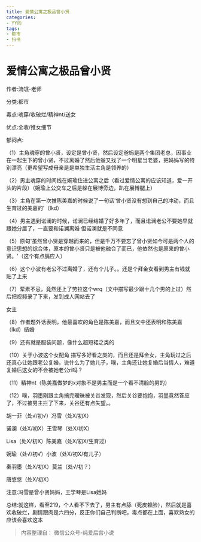 ```yaml
---
title: 爱情公寓之极品曾小贤
categories:
- YY向
tags:
- 都市
- 扫书
---
```

# 爱情公寓之极品曾小贤
作者:流氓-老师

分类:都市

毒点:魂穿/收破烂/精神nt/送女

优点:全收/推女细节

郁闷点:

（1）主角魂穿的曾小贤，设定是曾小贤，然后设定爸妈是两个集团老总，因事业在一起生下的曾小贤，不过离婚了然后他爸又找了一个明星当老婆，把妈妈写的特别漂亮（更希望写成母亲是是单独生活主角是领养的）

（2）男主魂穿的时间线在婉瑜住进公寓之后（看过爱情公寓的应该知道，爱一开头的片段）（婉瑜上公交车之后是躲在展博旁边，趴在展博腿上）

（3）主角在第一次推陈美嘉的时候说了一句话'曾小贤没有想到自己的冲动，而且生育过的美嘉的'（lkd）

（4）男主遇到诺澜的时候，诺澜已经结婚了好多年了，而且诺澜老公不要她早就跟她分居了，一直要和诺澜离婚
但诺澜就是不同意

（5）原句'虽然曾小贤是穿越而来的，但是千万不要忘了曾小贤如今可是两个人的意识思想的综合体，原本的曾小贤只是被他融合了而已，他依然也是原来的曾小贤。'（这个有点膈应人）

（6）这个小波有老公不过离婚了，还有个儿子。。还是个拜金女看到男主有钱就贴了上来

（7）荤素不忌，竟然还上了劳拉这个wrq（文中描写最少跟十几个男的上过）然后把视频录了下来，发到成人网站去了

女主

（8）作者题外话表明，他最喜欢的角色是陈美嘉，而且文中还表明和陈美嘉（lkd）结婚

（9）还有就是服装问题，像什么超短裙之类的

（10）关于小波这个女配角
描写多好看之类的，而且还是拜金女，主角玩过之后还真心让她跟老公复婚，说什么为了她儿子，噗，主角还让她复婚后当情人，难道复婚后这女的不会被她老公ri吗？

（11）精神nt（陈美嘉做梦的x对象不是男主而是一个看不清脸的男的）

（12）噗，羽墨刚跟主角搞完暧昧被关谷发现，然后关谷要抱抱，羽墨竟然答应了，不过被男主拦了下来，关谷还有点失望。。

胡一菲（处√/初√）冯雪（处X/初X）

诺澜（处X/初X）王雪琴（处X/初X）

Lisa（处X/初X）陈美嘉（处X/初X/生育过）

婉瑜（处√/初√）小波（处X/初X/有儿子）

秦羽墨（处X/初Ⅹ）莫兰（处√/初？）

唐悠悠（处X/初X）

注意:冯雪是曾小贤妈妈，王学琴是Lisa她妈

总结:就这样，看至219，个人看不下去了，男主有点舔（死皮赖脸），然后就是喜欢收破烂，剧情跟肉是六四分，反正你们自己判断吧，毒点都在上面，喜欢熟女的应该会喜欢这本


> 内容整理自： 微信公众号-纯爱后宫小说